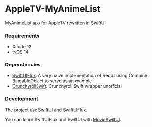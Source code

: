 # AppleTV-MyAnimeList
MyAnimeList app for AppleTV rewritten in SwiftUI

### Requirements

- Xcode 12
- tvOS 14

### Dependencies

- [SwiftUIFlux](https://github.com/Dimillian/SwiftUIFlux): A very naive implementation of Redux using Combine BindableObject to serve as an example
- [CrunchyrollSwift](https://github.com/HackingGate/CrunchyrollSwift): 
Crunchyroll Swift wrapper unofficial

### Development

The project use SwiftUI and SwiftUIFlux.

You can learn SwiftUIFlux and SwiftUI with [MovieSwiftUI](https://github.com/Dimillian/MovieSwiftUI).
